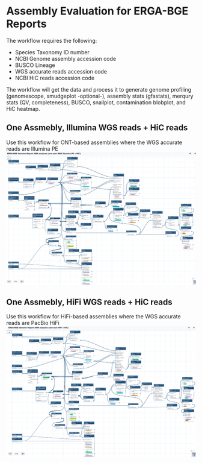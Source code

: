 # Assembly Evaluation for ERGA-BGE Reports

The workflow requires the following:
- Species Taxonomy ID number
- NCBI Genome assembly accession code
- BUSCO Lineage
- WGS accurate reads accession code
- NCBI HiC reads accession code

The workflow will get the data and process it to generate genome profiling (genomescope, smudgeplot -optional-), assembly stats (gfastats), merqury stats (QV, completeness), BUSCO, snailplot, contamination blobplot, and HiC heatmap.

## One Assmebly, Illumina WGS reads + HiC reads
Use this workflow for ONT-based assemblies where the WGS accurate reads are Illumina PE
![asm_rev_wf_illu](pics/asm_rev_1.png)

## One Assmebly, HiFi WGS reads + HiC reads
Use this workflow for HiFi-based assemblies where the WGS accurate reads are PacBio HiFi
![asm_rev_wf_hifi](pics/asm_rev_2.png)
